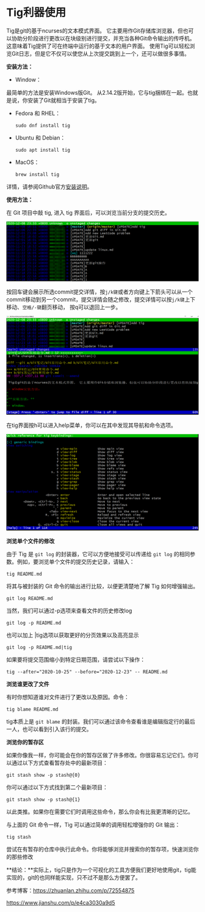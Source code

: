 # Tig利器使用

Tig是git的基于ncurses的文本模式界面。 它主要用作Git存储库浏览器，但也可以协助分阶段进行更改以在块级别进行提交，并充当各种Git命令输出的传呼机。这意味着Tig提供了可在终端中运行的基于文本的用户界面。 使用Tig可以轻松浏览Git日志，但是它不仅可以使您从上次提交跳到上一个，还可以做很多事情。



**安装方法：**

- Window：

最简单的方法是安装Windows版Git。 从2.14.2版开始，它与tig捆绑在一起。也就是说，你安装了Git就相当于安装了tig。

- Fedora 和 RHEL： 

  ```shell
  sudo dnf install tig
  ```

- Ubuntu 和 Debian： 

  ```shell
  sudo apt install tig
  ```

- MacOS： 

  ```shell
  brew install tig
  ```

详情，请参阅Github官方[安装说明](https://github.com/jonas/tig/blob/master/INSTALL.adoc)。



**使用方法：**

在 Git 项目中敲 tig, 进入 tig 界面后，可以浏览当前分支的提交历史。

![](images/1.png)



按回车键会展示所选commit提交详情，按`j/k键`或者方向键上下箭头可以从一个commit移动到另一个commit，提交详情会随之修改，提交详情可以按`j/k键`上下移动、`空格/-键`翻页移动， 按q可以退回上一步。

![](images/2.jpg)



在tig界面按h可以进入help菜单，你可以在其中发现其导航和命令选项。

![](images/3.jpg)



**浏览单个文件的修改**

由于 Tig 是 `git log` 的封装器，它可以方便地接受可以传递给 `git log` 的相同参数。例如，要浏览单个文件的提交历史记录，请输入：

```shell
tig README.md
```

将其与被封装的 Git 命令的输出进行比较，以便更清楚地了解 Tig 如何增强输出。

```shell
git log README.md
```

当然，我们可以通过-p选项来查看文件的历史修改log

```shell
git log -p README.md
```

也可以加上 |tig选项以获取更好的分页效果以及高亮显示

```shell
git log -p README.md|tig
```

如果要将提交范围缩小到特定日期范围，请尝试以下操作：

```shell
tig --after="2020-10-25" --before="2020-12-23" -- README.md
```



**浏览谁更改了文件**

有时你想知道谁对文件进行了更改以及原因。命令：

```shell
tig blame README.md
```

tig本质上是 `git blame` 的封装。我们可以通过该命令查看谁是编辑指定行的最后一人，也可以看到引入该行的提交。



**浏览你的暂存区**

如果你像我一样，你可能会在你的暂存区做了许多修改。你很容易忘记它们。你可以通过以下方式查看暂存处中的最新项目：

```shell
git stash show -p stash@{0}
```

你可以通过以下方式找到第二个最新项目：

```shell
git stash show -p stash@{1}
```

以此类推。如果你在需要它们时调用这些命令，那么你会有比我更清晰的记忆。

与上面的 Git 命令一样，Tig 可以通过简单的调用轻松增强你的 Git 输出：

```shell
tig stash
```

尝试在有暂存的仓库中执行此命令。你将能够浏览并搜索你的暂存项，快速浏览你的那些修改



**结论：**实际上，tig只是作为一个可视化的工具方便我们更好地使用git，tig能实现的，git的也同样能实现，只不过不是那么方便罢了。



参考博客：https://zhuanlan.zhihu.com/p/72554875

https://www.jianshu.com/p/e4ca3030a9d5